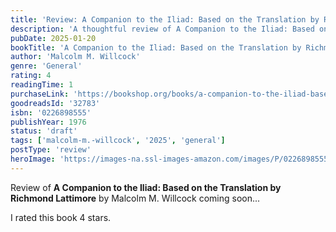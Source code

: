 ```yaml
---
title: 'Review: A Companion to the Iliad: Based on the Translation by Richmond Lattimore'
description: 'A thoughtful review of A Companion to the Iliad: Based on the Translation by Richmond Lattimore by Malcolm M. Willcock'
pubDate: 2025-01-20
bookTitle: 'A Companion to the Iliad: Based on the Translation by Richmond Lattimore'
author: 'Malcolm M. Willcock'
genre: 'General'
rating: 4
readingTime: 1
purchaseLink: 'https://bookshop.org/books/a-companion-to-the-iliad-based-on-the-translation-by-richmond-lattimore/9780226898551'
goodreadsId: '32783'
isbn: '0226898555'
publishYear: 1976
status: 'draft'
tags: ['malcolm-m.-willcock', '2025', 'general']
postType: 'review'
heroImage: 'https://images-na.ssl-images-amazon.com/images/P/0226898555.01.L.jpg'
---
```


Review of **A Companion to the Iliad: Based on the Translation by Richmond Lattimore** by Malcolm M. Willcock coming soon...

I rated this book 4 stars.